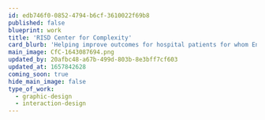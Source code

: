```yaml
---
id: edb746f0-0852-4794-b6cf-3610022f69b8
published: false
blueprint: work
title: 'RISD Center for Complexity'
card_blurb: 'Helping improve outcomes for hospital patients for whom English is not their first language, the RISD CfC needed help communicating their process visually'
main_image: CfC-1643087694.png
updated_by: 20afbc48-a67b-499d-803b-8e3bff7cf603
updated_at: 1657842628
coming_soon: true
hide_main_image: false
type_of_work:
  - graphic-design
  - interaction-design
---
```

